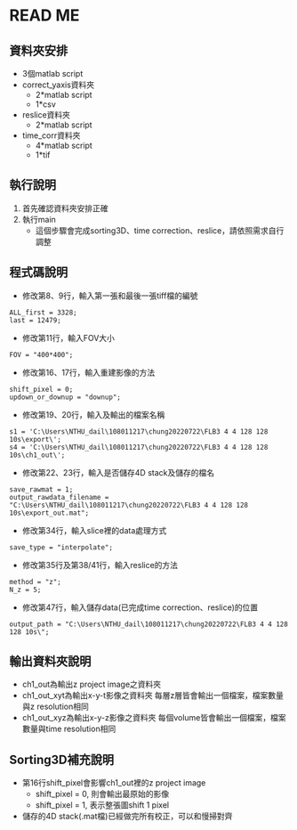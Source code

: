 # **READ ME**
## 資料夾安排
* 3個matlab script
* correct_yaxis資料夾
    * 2*matlab script
    * 1*csv
* reslice資料夾
    * 2*matlab script
* time_corr資料夾
    * 4*matlab script
    * 1*tif

## 執行說明
1. 首先確認資料夾安排正確
2. 執行main
    * 這個步驟會完成sorting3D、time correction、reslice，請依照需求自行調整

## 程式碼說明
* 修改第8、9行，輸入第一張和最後一張tiff檔的編號
```
ALL_first = 3328;
last = 12479; 
```
* 修改第11行，輸入FOV大小
```
FOV = "400*400";
```
* 修改第16、17行，輸入重建影像的方法
```
shift_pixel = 0;
updown_or_downup = "downup";
```
* 修改第19、20行，輸入及輸出的檔案名稱
```
s1 = 'C:\Users\NTHU_dail\108011217\chung20220722\FLB3 4 4 128 128 10s\export\'; 
s4 = 'C:\Users\NTHU_dail\108011217\chung20220722\FLB3 4 4 128 128 10s\ch1_out\';
```
* 修改第22、23行，輸入是否儲存4D stack及儲存的檔名
```
save_rawmat = 1;
output_rawdata_filename = "C:\Users\NTHU_dail\108011217\chung20220722\FLB3 4 4 128 128 10s\export_out.mat";
```
* 修改第34行，輸入slice裡的data處理方式
```
save_type = "interpolate";
```
* 修改第35行及第38/41行，輸入reslice的方法
```
method = "z";
N_z = 5;
```
* 修改第47行，輸入儲存data(已完成time correction、reslice)的位置
```
output_path = "C:\Users\NTHU_dail\108011217\chung20220722\FLB3 4 4 128 128 10s\";
```

## 輸出資料夾說明
* ch1_out為輸出z project image之資料夾
* ch1_out_xyt為輸出x-y-t影像之資料夾
   每層z層皆會輸出一個檔案，檔案數量與z resolution相同
* ch1_out_xyz為輸出x-y-z影像之資料夾
   每個volume皆會輸出一個檔案，檔案數量與time resolution相同

## Sorting3D補充說明
* 第16行shift_pixel會影響ch1_out裡的z project image
    * shift_pixel = 0, 則會輸出最原始的影像
    * shift_pixel = 1, 表示整張圖shift 1 pixel 
* 儲存的4D stack(.mat檔)已經做完所有校正，可以和慢掃對齊
